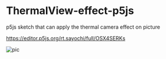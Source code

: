 # ThermalView-effect-p5js
p5js sketch that can apply the thermal camera effect on picture

https://editor.p5js.org/rt.sayochi/full/OSX4SERKs

![pic](https://github.com/clod44/ThermalView-effect-p5js/blob/main/exampleoutput.png)
